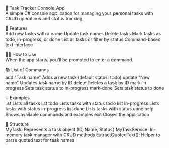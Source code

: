 📝 Task Tracker Console App<br />
A simple C# console application for managing your personal tasks with CRUD operations and status tracking.

🚀 Features<br />
Add new tasks with a name
Update task names
Delete tasks
Mark tasks as todo, in-progress, or done
List all tasks or filter by status
Command-based text interface

🧑‍💻 How to Use<br />
When the app starts, you’ll be prompted to enter a command.

📚 List of Commands<br />
add "Task name"	Adds a new task (default status: todo)
update <id> "New name"	Updates task name by ID
delete <id>	Deletes a task by ID
mark-in-progress <id>	Sets task status to in-progress
mark-done <id>	Sets task status to done

💡 Examples<br />
list	Lists all tasks
list todo	Lists tasks with status todo
list in-progress	Lists tasks with status in-progress
list done	Lists tasks with status done
help	Shows available commands and examples
exit	Closes the application

🧱 Structure<br />
MyTask: Represents a task object (ID, Name, Status)
MyTaskService: In-memory task manager with CRUD methods
ExtractQuotedText(): Helper to parse quoted text for task names